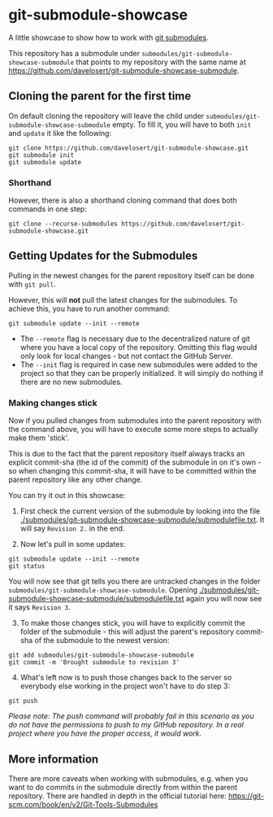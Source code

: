 # git-submodule-showcase

A little showcase to show how to work with [git submodules](https://git-scm.com/book/en/v2/Git-Tools-Submodules).

This repository has a submodule under `submodules/git-submodule-showcase-submodule` that points to my repository with the same name at <https://github.com/davelosert/git-submodule-showcase-submodule>.

## Cloning the parent for the first time

On default cloning the repository will leave the child under `submodules/git-submodule-showcase-submodule` empty. To fill it, you will have to both `init` and `update` it like the following:

```shell
git clone https://github.com/davelosert/git-submodule-showcase.git
git submodule init
git submodule update
```

### Shorthand

However, there is also a shorthand cloning command that does both commands in one step:

```shell
git clone --recurse-submodules https://github.com/davelosert/git-submodule-showcase.git
```

## Getting Updates for the Submodules

Pulling in the newest changes for the parent repository itself can be done with `git pull`.

However, this will **not** pull the latest changes for the submodules. To achieve this, you have to run another command:

```shell
git submodule update --init --remote 
```

- The `--remote` flag is necessary due to the decentralized nature of git where you have a local copy of the repository. Omitting this flag would only look for local changes - but not contact the GitHub Server.
- The `--init` flag is required in case new submodules were added to the project so that they can be properly initialized. It will simply do nothing if there are no new submodules.

### Making changes stick

Now if you pulled changes from submodules into the parent repository with the command above, you will have to execute some more steps to actually make them 'stick'.

This is due to the fact that the parent repository itself always tracks an explicit commit-sha (the id of the commit) of the submodule in on it's own - so when changing this commit-sha, it will have to be committed within the parent repository like any other change.

You can try it out in this showcase:

1. First check the current version of the submodule by looking into the file [./submodules/git-submodule-showcase-submodule/submodulefile.txt](./submodules/git-submodule-showcase-submodule/submodulefile.txt). It will say `Revision 2.` in the end.

2. Now let's pull in some updates:

  ```shell
  git submodule update --init --remote 
  git status
  ```

  You will now see that git tells you there are untracked changes in the folder `submodules/git-submodule-showcase-submodule`. Opening [./submodules/git-submodule-showcase-submodule/submodulefile.txt](./submodules/git-submodule-showcase-submodule/submodulefile.txt) again you will now see it says `Revision 3`.

3. To make those changes stick, you will have to explicitly commit the folder of the submodule - this will adjust the parent's repository commit-sha of the submodule to the newest version:

  ```shell
  git add submodules/git-submodule-showcase-submodule
  git commit -m 'Brought submodule to revision 3'
  ```
  
4. What's left now is to push those changes back to the server so everybody else working in the project won't have to do step 3:

  ```shell
  git push
  ```
  
  *Please note: The push command will probably fail in this scenario as you do not have the permissions to push to my GitHub repository. In a real project where you have the proper access, it would work.*

## More information

There are more caveats when working with submodules, e.g. when you want to do commits in the submodule directly from within the parent repository. There are handled in depth in the official tutorial here: <https://git-scm.com/book/en/v2/Git-Tools-Submodules>
